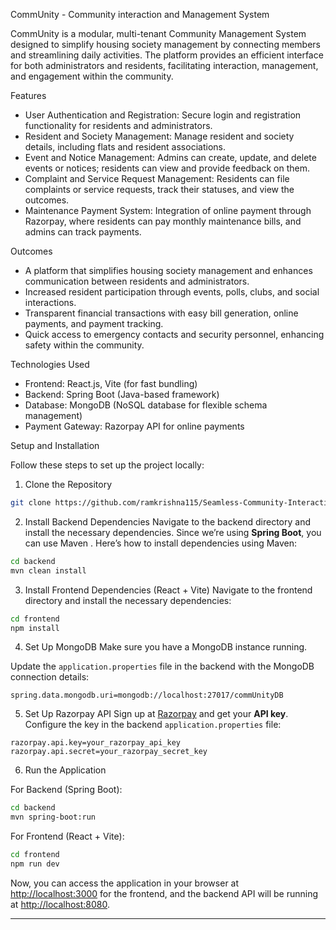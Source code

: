 
 CommUnity - Community interaction and  Management System

CommUnity is a modular, multi-tenant Community Management System designed to simplify housing society management by connecting members and streamlining daily activities. The platform provides an efficient interface for both administrators and residents, facilitating interaction, management, and engagement within the community.

 Features

- User Authentication and Registration: Secure login and registration functionality for residents and administrators.
- Resident and Society Management: Manage resident and society details, including flats and resident associations.
- Event and Notice Management: Admins can create, update, and delete events or notices; residents can view and provide feedback on them.
- Complaint and Service Request Management: Residents can file complaints or service requests, track their statuses, and view the outcomes.
- Maintenance Payment System: Integration of online payment through Razorpay, where residents can pay monthly maintenance bills, and admins can track payments.

 Outcomes

- A platform that simplifies housing society management and enhances communication between residents and administrators.
- Increased resident participation through events, polls, clubs, and social interactions.
- Transparent financial transactions with easy bill generation, online payments, and payment tracking.
- Quick access to emergency contacts and security personnel, enhancing safety within the community.


 Technologies Used

- Frontend: React.js, Vite (for fast bundling)
- Backend: Spring Boot (Java-based framework)
- Database: MongoDB (NoSQL database for flexible schema management)
- Payment Gateway: Razorpay API for online payments



 Setup and Installation

Follow these steps to set up the project locally:

1. Clone the Repository
```bash
git clone https://github.com/ramkrishna115/Seamless-Community-Interaction-and-Management-.git
```

 2. Install Backend Dependencies
Navigate to the backend directory and install the necessary dependencies. Since we’re using **Spring Boot**, you can use Maven . Here’s how to install dependencies using Maven:

```bash
cd backend
mvn clean install
```
 3. Install Frontend Dependencies (React + Vite)
Navigate to the frontend directory and install the necessary dependencies:

```bash
cd frontend
npm install
```

 4. Set Up MongoDB
Make sure you have a MongoDB instance running. 

Update the `application.properties` file in the backend with the MongoDB connection details:

```properties
spring.data.mongodb.uri=mongodb://localhost:27017/commUnityDB
```

 5. Set Up Razorpay API
Sign up at [Razorpay](https://razorpay.com/) and get your **API key**. Configure the key in the backend `application.properties` file:

```properties
razorpay.api.key=your_razorpay_api_key
razorpay.api.secret=your_razorpay_secret_key
```

 6. Run the Application

 For Backend (Spring Boot):
```bash
cd backend
mvn spring-boot:run
```

 For Frontend (React + Vite):
```bash
cd frontend
npm run dev
```

Now, you can access the application in your browser at [http://localhost:3000](http://localhost:3000) for the frontend, and the backend API will be running at [http://localhost:8080](http://localhost:8080).

---
